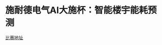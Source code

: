 <h1>施耐德电气AI大施杯：智能楼宇能耗预测</h1>
<a href="https://aistudio.baidu.com/aistudio/competition/detail/856">比赛地址</a>
